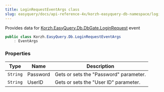 ```yaml
---
title: LoginRequestEventArgs class
slug: easyquery/docs/api-reference-4x/korzh-easyquery-db-namespace/loginrequesteventargs-class
---
```



Provides data for [Korzh.EasyQuery.Db.DbGate.LoginRequest](/api-reference-4x/korzh-easyquery-db-namespace/dbgate-class) event
```csharp
public class Korzh.EasyQuery.Db.LoginRequestEventArgs
    : EventArgs

```

### Properties

| Type | Name | Description | 
| --- | --- | --- | 
| `String` | Password | Gets or sets the "Password" parameter. | 
| `String` | UserID | Gets or sets the "User ID" parameter. |